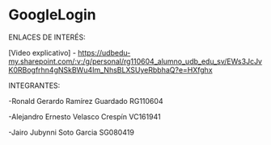 ﻿# GoogleLogin




ENLACES DE INTERÉS:


[Video explicativo] - https://udbedu-my.sharepoint.com/:v:/g/personal/rg110604_alumno_udb_edu_sv/EWs3JcJvK0RBogfrhn4gNSkBWu4Im_NhsBLXSUyeRbbhaQ?e=HXfghx


INTEGRANTES:

-Ronald Gerardo Ramírez Guardado RG110604

-Alejandro Ernesto Velasco Crespín VC161941

-Jairo Jubynni Soto Garcia SG080419
